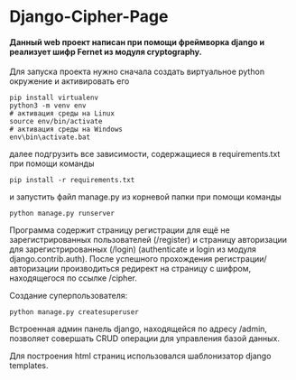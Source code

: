 # Django-Cipher-Page

#### Данный web проект написан при помощи фреймворка django и реализует шифр Fernet из модуля cryptography.

Для запуска проекта нужно сначала создать виртуальное python окружение и активировать его
```
pip install virtualenv
python3 -m venv env
# активация среды на Linux
source env/bin/activate
# активация среды на Windows
env\bin\activate.bat
```
далее подгрузить все зависимости, содержащиеся в requirements.txt при помощи команды 
```
pip install -r requirements.txt
```
и запустить файл manage.py из корневой папки при помощи команды
```
python manage.py runserver
```

Программа содержит страницу регистрации для ещё не зарегистрированных пользователей (/register) и страницу авторизации 
для зарегистрированных (/login) (authenticate и login из модуля django.contrib.auth).
После успешного прохождения регистрации/авторизации производиться редирект на страницу с шифром, 
находящегося по ссылке /cipher.

Создание суперпользователя:
```
python manage.py createsuperuser
```

Встроенная админ панель django, находящейся по адресу /admin, позволяет совершать CRUD операции для управления базой данных.

Для построения html страниц использовался шаблонизатор django templates. 
